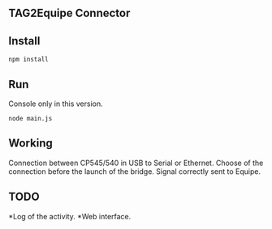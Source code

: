 TAG2Equipe Connector 
------------------------------

Install
-------

    npm install
   


Run
--------

Console only in this version.

    node main.js

Working
---------
Connection between CP545/540 in USB to Serial or Ethernet.
Choose of the connection before the launch of the bridge.
Signal correctly sent to Equipe.


TODO
---------
*Log of the activity.
*Web interface.


